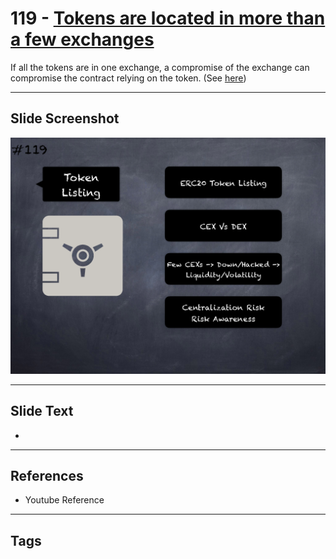 # 119 - [Tokens are located in more than a few exchanges](Tokens%20are%20located%20in%20more%20than%20a%20few%20exchanges.md)
If all the tokens are in one exchange, a compromise of the exchange can compromise the contract relying on the token. (See [here](https://github.com/crytic/building-secure-contracts/blob/master/development-guidelines/token_integration.md#token-scarcity))
___
## Slide Screenshot
![0119.png](../../images/pitfalls_and_best_practices201/119.png)
___
## Slide Text
- 
___
## References
- Youtube Reference
___
## Tags